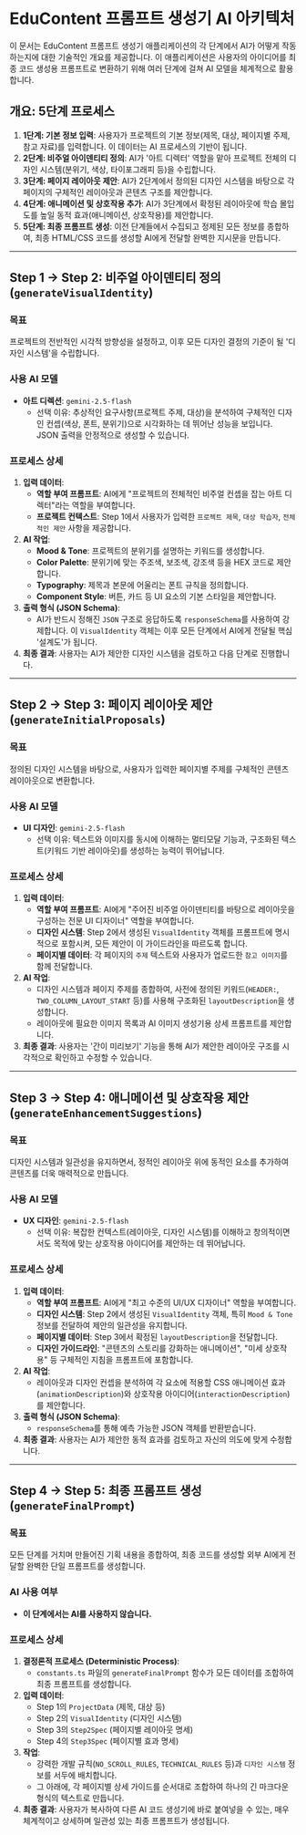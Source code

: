 
# EduContent 프롬프트 생성기 AI 아키텍처

이 문서는 EduContent 프롬프트 생성기 애플리케이션의 각 단계에서 AI가 어떻게 작동하는지에 대한 기술적인 개요를 제공합니다. 이 애플리케이션은 사용자의 아이디어를 최종 코드 생성용 프롬프트로 변환하기 위해 여러 단계에 걸쳐 AI 모델을 체계적으로 활용합니다.

## 개요: 5단계 프로세스

1.  **1단계: 기본 정보 입력**: 사용자가 프로젝트의 기본 정보(제목, 대상, 페이지별 주제, 참고 자료)를 입력합니다. 이 데이터는 AI 프로세스의 기반이 됩니다.
2.  **2단계: 비주얼 아이덴티티 정의**: AI가 '아트 디렉터' 역할을 맡아 프로젝트 전체의 디자인 시스템(분위기, 색상, 타이포그래피 등)을 수립합니다.
3.  **3단계: 페이지 레이아웃 제안**: AI가 2단계에서 정의된 디자인 시스템을 바탕으로 각 페이지의 구체적인 레이아웃과 콘텐츠 구조를 제안합니다.
4.  **4단계: 애니메이션 및 상호작용 추가**: AI가 3단계에서 확정된 레이아웃에 학습 몰입도를 높일 동적 효과(애니메이션, 상호작용)를 제안합니다.
5.  **5단계: 최종 프롬프트 생성**: 이전 단계들에서 수집되고 정제된 모든 정보를 종합하여, 최종 HTML/CSS 코드를 생성할 AI에게 전달할 완벽한 지시문을 만듭니다.

---

## Step 1 → Step 2: 비주얼 아이덴티티 정의 (`generateVisualIdentity`)

### 목표
프로젝트의 전반적인 시각적 방향성을 설정하고, 이후 모든 디자인 결정의 기준이 될 '디자인 시스템'을 수립합니다.

### 사용 AI 모델
*   **아트 디렉션**: `gemini-2.5-flash`
    *   선택 이유: 추상적인 요구사항(프로젝트 주제, 대상)을 분석하여 구체적인 디자인 컨셉(색상, 폰트, 분위기)으로 시각화하는 데 뛰어난 성능을 보입니다. JSON 출력을 안정적으로 생성할 수 있습니다.

### 프로세스 상세
1.  **입력 데이터**:
    *   **역할 부여 프롬프트**: AI에게 "프로젝트의 전체적인 비주얼 컨셉을 잡는 아트 디렉터"라는 역할을 부여합니다.
    *   **프로젝트 컨텍스트**: Step 1에서 사용자가 입력한 `프로젝트 제목`, `대상 학습자`, `전체적인 제안` 사항을 제공합니다.
2.  **AI 작업**:
    *   **Mood & Tone**: 프로젝트의 분위기를 설명하는 키워드를 생성합니다.
    *   **Color Palette**: 분위기에 맞는 주조색, 보조색, 강조색 등을 HEX 코드로 제안합니다.
    *   **Typography**: 제목과 본문에 어울리는 폰트 규칙을 정의합니다.
    *   **Component Style**: 버튼, 카드 등 UI 요소의 기본 스타일을 제안합니다.
3.  **출력 형식 (JSON Schema)**:
    *   AI가 반드시 정해진 `JSON` 구조로 응답하도록 `responseSchema`를 사용하여 강제합니다. 이 `VisualIdentity` 객체는 이후 모든 단계에서 AI에게 전달될 핵심 '설계도'가 됩니다.
4.  **최종 결과**: 사용자는 AI가 제안한 디자인 시스템을 검토하고 다음 단계로 진행합니다.

---

## Step 2 → Step 3: 페이지 레이아웃 제안 (`generateInitialProposals`)

### 목표
정의된 디자인 시스템을 바탕으로, 사용자가 입력한 페이지별 주제를 구체적인 콘텐츠 레이아웃으로 변환합니다.

### 사용 AI 모델
*   **UI 디자인**: `gemini-2.5-flash`
    *   선택 이유: 텍스트와 이미지를 동시에 이해하는 멀티모달 기능과, 구조화된 텍스트(키워드 기반 레이아웃)를 생성하는 능력이 뛰어납니다.

### 프로세스 상세
1.  **입력 데이터**:
    *   **역할 부여 프롬프트**: AI에게 "주어진 비주얼 아이덴티티를 바탕으로 레이아웃을 구성하는 전문 UI 디자이너" 역할을 부여합니다.
    *   **디자인 시스템**: Step 2에서 생성된 `VisualIdentity` 객체를 프롬프트에 명시적으로 포함시켜, 모든 제안이 이 가이드라인을 따르도록 합니다.
    *   **페이지별 데이터**: 각 페이지의 `주제` 텍스트와 사용자가 업로드한 `참고 이미지`를 함께 전달합니다.
2.  **AI 작업**:
    *   디자인 시스템과 페이지 주제를 종합하여, 사전에 정의된 키워드(`HEADER:`, `TWO_COLUMN_LAYOUT_START` 등)를 사용해 구조화된 `layoutDescription`을 생성합니다.
    *   레이아웃에 필요한 이미지 목록과 AI 이미지 생성기용 상세 프롬프트를 제안합니다.
3.  **최종 결과**: 사용자는 '간이 미리보기' 기능을 통해 AI가 제안한 레이아웃 구조를 시각적으로 확인하고 수정할 수 있습니다.

---

## Step 3 → Step 4: 애니메이션 및 상호작용 제안 (`generateEnhancementSuggestions`)

### 목표
디자인 시스템과 일관성을 유지하면서, 정적인 레이아웃 위에 동적인 요소를 추가하여 콘텐츠를 더욱 매력적으로 만듭니다.

### 사용 AI 모델
*   **UX 디자인**: `gemini-2.5-flash`
    *   선택 이유: 복잡한 컨텍스트(레이아웃, 디자인 시스템)를 이해하고 창의적이면서도 목적에 맞는 상호작용 아이디어를 제안하는 데 뛰어납니다.

### 프로세스 상세
1.  **입력 데이터**:
    *   **역할 부여 프롬프트**: AI에게 "최고 수준의 UI/UX 디자이너" 역할을 부여합니다.
    *   **디자인 시스템**: Step 2에서 생성된 `VisualIdentity` 객체, 특히 `Mood & Tone` 정보를 전달하여 제안의 일관성을 유지합니다.
    *   **페이지별 데이터**: Step 3에서 확정된 `layoutDescription`을 전달합니다.
    *   **디자인 가이드라인**: "콘텐츠의 스토리를 강화하는 애니메이션", "미세 상호작용" 등 구체적인 지침을 프롬프트에 포함합니다.
2.  **AI 작업**:
    *   레이아웃과 디자인 컨셉을 분석하여 각 요소에 적용할 CSS 애니메이션 효과(`animationDescription`)와 상호작용 아이디어(`interactionDescription`)를 제안합니다.
3.  **출력 형식 (JSON Schema)**:
    *   `responseSchema`를 통해 예측 가능한 JSON 객체를 반환받습니다.
4.  **최종 결과**: 사용자는 AI가 제안한 동적 효과를 검토하고 자신의 의도에 맞게 수정합니다.

---

## Step 4 → Step 5: 최종 프롬프트 생성 (`generateFinalPrompt`)

### 목표
모든 단계를 거치며 만들어진 기획 내용을 종합하여, 최종 코드를 생성할 외부 AI에게 전달할 완벽한 단일 프롬프트를 생성합니다.

### AI 사용 여부
*   **이 단계에서는 AI를 사용하지 않습니다.**

### 프로세스 상세
1.  **결정론적 프로세스 (Deterministic Process)**:
    *   `constants.ts` 파일의 `generateFinalPrompt` 함수가 모든 데이터를 조합하여 최종 프롬프트를 생성합니다.
2.  **입력 데이터**:
    *   Step 1의 `ProjectData` (제목, 대상 등)
    *   Step 2의 `VisualIdentity` (디자인 시스템)
    *   Step 3의 `Step2Spec` (페이지별 레이아웃 명세)
    *   Step 4의 `Step3Spec` (페이지별 효과 명세)
3.  **작업**:
    *   강력한 개발 규칙(`NO_SCROLL_RULES`, `TECHNICAL_RULES` 등)과 `디자인 시스템` 정보를 서두에 배치합니다.
    *   그 아래에, 각 페이지별 상세 가이드를 순서대로 조합하여 하나의 긴 마크다운 형식의 텍스트로 만듭니다.
4.  **최종 결과**: 사용자가 복사하여 다른 AI 코드 생성기에 바로 붙여넣을 수 있는, 매우 체계적이고 상세하며 일관성 있는 최종 프롬프트가 생성됩니다.
